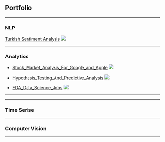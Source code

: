 ## Portfolio

---

### NLP

[Turkish Sentiment Analysis](https://github.com/Gdkmak/Turkish-Sentiment-Analysis/)
<img src="images/dummy_thumbnail.jpg?raw=true"/>

---

### Analytics 

- [Stock_Market_Analysis_For_Google_and_Apple](https://github.com/Gdkmak/analytics/blob/master/Stock_Market_Analysis_For_Google_and_Apple.ipynb/)
  <img src="#?raw=true"/>

- [Hypothesis_Testing_And_Predictive_Analysis](https://github.com/Gdkmak/analytics/blob/master/Hypothesis_Testing_And_Predictive_Analysis.ipynb/)
  <img src="#?raw=true"/>


- [EDA_Data_Science_Jobs](https://github.com/Gdkmak/analytics/blob/master/EDA_Data_Science_Jobs.ipynb/)
  <img src="images/DEA.png?raw=true"/>
  
---



---

### Time Serise

---

### Computer Vision

---


